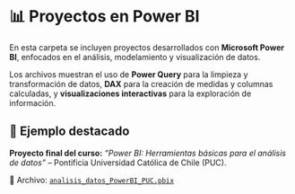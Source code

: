 # 📊 Proyectos en Power BI

En esta carpeta se incluyen proyectos desarrollados con **Microsoft Power BI**, enfocados en el análisis, modelamiento y visualización de datos.

Los archivos muestran el uso de **Power Query** para la limpieza y transformación de datos, **DAX** para la creación de medidas y columnas calculadas, y **visualizaciones interactivas** para la exploración de información.

## 📘 Ejemplo destacado
**Proyecto final del curso:** *“Power BI: Herramientas básicas para el análisis de datos”* – Pontificia Universidad Católica de Chile (PUC).

📎 Archivo: [`analisis_datos_PowerBI_PUC.pbix`](analisis_datos_PowerBI_PUC.pbix)
